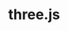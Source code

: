 # three.js
<ThreeDemo />
<script setup>
import ThreeDemo from './components/ThreeDemo.vue'

</script>
